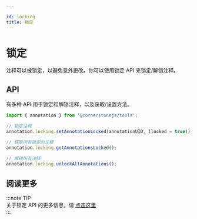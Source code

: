 ```yaml
---

id: locking  
title: 锁定  
---
```


# 锁定

注释可以被锁定，以避免意外更改。你可以使用锁定 API 来锁定/解锁注释。

## API

有多种 API 用于锁定和解锁注释，以及获取/设置方法。

```js
import { annotation } from '@cornerstonejs/tools';

// 锁定注释
annotation.locking.setAnnotationLocked(annotationUID, (locked = true));

// 获取所有锁定的注释
annotation.locking.getAnnotationsLocked();

// 解锁所有注释
annotation.locking.unlockAllAnnotations();
```

## 阅读更多

:::note TIP  
关于锁定 API 的更多信息，请 [点击这里](/api/tools/namespace/annotation#locking)  
:::
